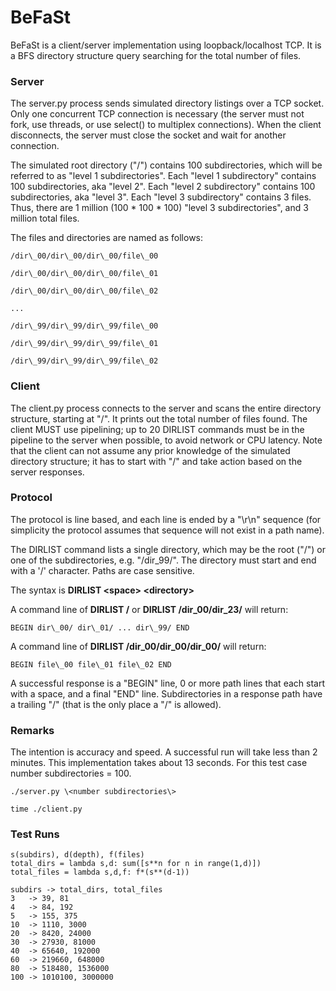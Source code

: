 BeFaSt
============
BeFaSt is a client/server implementation using loopback/localhost TCP. It is a BFS directory structure query searching for the total number of files.

### Server

The server.py process sends simulated directory listings over a TCP socket. Only one concurrent TCP connection is necessary (the server must not fork, use threads, or use select() to multiplex connections). When the client disconnects, the server must close the socket and wait for another connection.

The simulated root directory ("/") contains 100 subdirectories, which will be referred to as "level 1 subdirectories". Each "level 1 subdirectory" contains 100 subdirectories, aka "level 2". Each "level 2 subdirectory" contains 100 subdirectories, aka "level 3". Each "level 3 subdirectory" contains 3
files. Thus, there are 1 million (100 * 100 * 100) "level 3 subdirectories", and 3 million total files.

The files and directories are named as follows:

```
/dir\_00/dir\_00/dir\_00/file\_00

/dir\_00/dir\_00/dir\_00/file\_01

/dir\_00/dir\_00/dir\_00/file\_02

...

/dir\_99/dir\_99/dir\_99/file\_00

/dir\_99/dir\_99/dir\_99/file\_01

/dir\_99/dir\_99/dir\_99/file\_02
```

### Client

The client.py process connects to the server and scans the entire directory structure, starting at "/". It prints out the total number of files found. The client MUST use pipelining; up to 20 DIRLIST commands must be in the pipeline to the server when possible, to avoid network or CPU latency. Note that the client can not assume any prior knowledge of the simulated directory structure; it has to start with "/" and take action based on the server responses.

### Protocol

The protocol is line based, and each line is ended by a "\r\n" sequence (for simplicity the protocol assumes that sequence will not exist in a path name).

The DIRLIST command lists a single directory, which may be the root ("/") or one of the subdirectories, e.g. "/dir_99/". The directory must start and end with a '/' character. Paths are case sensitive.

The syntax is __DIRLIST \<space\> \<directory\>__

A command line of __DIRLIST /__ or __DIRLIST /dir\_00/dir\_23/__ will return:

```
BEGIN dir\_00/ dir\_01/ ... dir\_99/ END
```

A command line of __DIRLIST /dir\_00/dir\_00/dir\_00/__ will return:

```
BEGIN file\_00 file\_01 file\_02 END
```

A successful response is a "BEGIN" line, 0 or more path lines that each start with a space, and a final "END" line. Subdirectories in a response path have a trailing "/" (that is the only place a "/" is allowed).

### Remarks

The intention is accuracy and speed. A successful run will take less than 2 minutes. This implementation takes about 13 seconds. For this test case number subdirectories = 100.

```
./server.py \<number subdirectories\>
```

```
time ./client.py
```

### Test Runs

```
s(subdirs), d(depth), f(files)
total_dirs = lambda s,d: sum([s**n for n in range(1,d)])
total_files = lambda s,d,f: f*(s**(d-1))
```
```
subdirs -> total_dirs, total_files
3   -> 39, 81
4   -> 84, 192
5   -> 155, 375
10  -> 1110, 3000
20  -> 8420, 24000
30  -> 27930, 81000
40  -> 65640, 192000
60  -> 219660, 648000
80  -> 518480, 1536000
100 -> 1010100, 3000000
```
